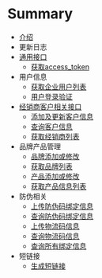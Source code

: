 # Summary

* [介绍](README.md)
* 更新日志
* [通用接口](chapter1.md)
   * [获取access_token](access_token.md)
* 用户信息
   * [获取企业用户列表](user_list_api.md)
   * [用户登录验证](user_login.md)
* [经销商客户相关接口](custom_edit.md)
   * [添加及更新客户信息](添加及更新客户信息.md)
   * [查询客户信息](查询客户信息.md)
   * [获取经销商列表](获取经销商列表.md)
* 品牌产品管理
   * [品牌添加或修改](pin_pai_tian_jia_huo_xiu_gai.md)
   * [获取品牌列表](huo_qu_pin_pai_lie_biao.md)
   * [产品添加或修改](chan_pin_tian_jia_huo_xiu_gai.md)
   * [获取产品信息列表](huo_qu_chan_pin_xin_xi_lie_biao.md)
* 防伪相关
   * [上传防伪码绑定信息](shang_chuan_fang_wei_ma_bang_ding_xin_xi.md)
   * [查询防伪码绑定信息](cha_xun_fang_wei_ma_bang_ding_xin_xi.md)
   * [上传物流码信息](shang_chuan_wu_liu_ma_xin_xi.md)
   * [查询物流码信息](cha_xun_wu_liu_ma_xin_xi.md)
   * [查询所有绑定信息](cha_xun_suo_you_bang_ding_xin_xi.md)
* 短链接
   * [生成短链接](sheng_cheng_duan_lian_jie.md)

